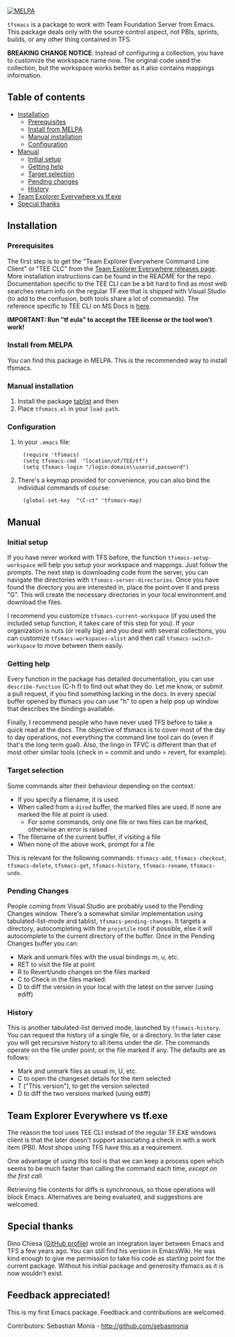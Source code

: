 [![MELPA](https://melpa.org/packages/tfsmacs-badge.svg)](https://melpa.org/#/tfsmacs)

`tfsmacs` is a package to work with Team Foundation Server from Emacs.
This package deals only with the source control aspect, not PBIs, sprints,
builds, or any other thing contained in TFS.

**BREAKING CHANGE NOTICE**: Instead of configuring a collection, you have to customize the workspace name now.
The original code used the collection, but the workspace works better as it also contains mappings information.

## Table of contents

<!--ts-->

   * [Installation](#installation)
     * [Prerequisites](#prerequisites)
     * [Install from MELPA](#install-from-melpa)
     * [Manual installation](#manual-installation)
     * [Configuration](#configuration)
   * [Manual](#manual)
     * [Initial setup](#initial-setup)
     * [Getting help](#getting-help)
     * [Target selection](#target-selection)
     * [Pending changes](#pending-changes)
     * [History](#history)
   * [Team Explorer Everywhere vs tf.exe](#team-explorer-everywhere-vs-tfexe)
   * [Special thanks](#special-thanks)
<!--te-->

## Installation

### Prerequisites

The first step is to get the "Team Explorer Everywhere Command Line Client" or "TEE CLC" from the [Team Explorer Everywhere releases page](https://github.com/Microsoft/team-explorer-everywhere/releases). More installation instructions can be found in the README for the repo.
Documentation specific to the TEE CLI can be a bit hard to find as most web searches return info on the regular TF.exe that is shipped with Visual Studio (to add to the confusion, both tools share a lot of commands). The reference specific to TEE CLI on MS Docs is [here](https://docs.microsoft.com/en-us/previous-versions/visualstudio/visual-studio-2010/gg413282(v=vs.100)).

**IMPORTANT: Run "tf eula" to accept the TEE license or the tool won't work!**

### Install from MELPA

You can find this package in MELPA. This is the recommended way to install tfsmacs.

### Manual installation

1. Install the package [tablist](https://github.com/politza/tablist) and then 
2. Place `tfsmacs.el` in your `load-path`.

### Configuration 

1. In your `.emacs` file:
```elisp
     (require 'tfsmacs)
     (setq tfsmacs-cmd  "location/of/TEE/tf")
     (setq tfsmacs-login "/login:domain\\userid,password")
```
2. There's a keymap provided for convenience, you can also bind the individual commands of course:
```elisp
     (global-set-key  "\C-ct" 'tfsmacs-map)
```

## Manual

### Initial setup

If you have never worked with TFS before, the function `tfsmacs-setup-workspace` will help you setup your workspace and mappings. Just follow the prompts.
The next step is downloading code from the server, you can navigate the directories with `tfsmacs-server-directories`. Once you have found the directory you are interested in, place the point over it and press "G". This will create the necessary directories in your local environment and download the files.

I recommend you customize `tfsmacs-current-workspace` (if you used the included setup function, it takes care of this step for you). If your organization is nuts (or really big) and you deal with several collections, you can customize `tfsmacs-workspaces-alist` and then call `tfsmacs-switch-workspace` to move between them easily.

### Getting help

Every function in the package has detailed documentation, you can use `describe-function` (C-h f) to find out what they do. Let me know, or submit a pull request, if you find something lacking in the docs.
In every special buffer opened by tfsmacs you can use "h" to open a help pop up window that describes the bindings available.

Finally, I recommend people who have never used TFS before to take a quick read at the docs. The objective of tfsmacs is to cover most of the day to day operations, not everything the command line tool can do (even if that's the long term goal). Also, the lingo in TFVC is different than that of most other similar tools (check in = commit and undo = revert, for example).

### Target selection

Some commands alter their behaviour depending on the context:

* If you specify a filename, it is used.
* When called from a `dired` buffer, the marked files are used. If none are 
marked the file at point is used.
  * For some commands, only one file or two files can be marked, otherwise an error is 
raised
* The filename of the current buffer, if visiting a file
* When none of the above work, prompt for a file

This is relevant for the following commands: `tfsmacs-add`, `tfsmacs-checkout`,
`tfsmacs-delete`, `tfsmacs-get`,  `tfsmacs-history`, `tfsmacs-rename`, `tfsmacs-undo`.

### Pending Changes

People coming from Visual Studio are probably used to the Pending Changes
window. There's a somewhat similar implementation using 
tabulated-list-mode and tablist, `tfsmacs-pending-changes`.
It targets a directory, autocompleting with the `projetile` root if possible,
else it will autocomplete to the current directory of the buffer.
Once in the Pending Changes buffer you can:

* Mark and unmark files with the usual bindings m, u, etc.
* RET to visit the file at point
* R to Revert/undo changes on the files marked
* C to Check in the files marked.
* D to diff the version in your local with the latest on the server (using ediff)

### History

This is another tabulated-list derived mode, launched by `tfsmacs-history`. You can
request the history of a single file, or a directory. In the later case you will
get recursive history to all items under the dir.
The commands operate on the file under point, or the file marked if any. The 
defaults are as follows:

* Mark and unmark files as usual m, U, etc.
* C to open the changeset details for the item selected
* T ("This version"), to get the version selected
* D to diff the two versions marked (using ediff)

## Team Explorer Everywhere vs tf.exe

The reason the tool uses TEE CLI instead of the regular TF.EXE windows
client is that the later doesn't support associating a check in with a
work item (PBI). Most shops using TFS have this as a requirement.

One advantage of using this tool is that we can keep a process open which
seems to be much faster than calling the command each time, _except on the
first call_.

Retrieving file contents for diffs is synchronous, so those operations will block
Emacs. Alternatives are being evaluated, and suggestions are welcomed.

## Special thanks

Dino Chiesa ([GitHub profile](https://github.com/DinoChiesa)) wrote an integration
layer between Emacs and TFS a few years ago. You can still find his version
in EmacsWiki. He was kind enough to give me permission to take his code as
starting point for the current package. Without his initial package
and generosity tfsmacs as it is now wouldn't exist.

## Feedback appreciated!

This is my first Emacs package. Feedback and contributions are welcomed.


Contributors:
Sebastián Monía - http://github.com/sebasmonia